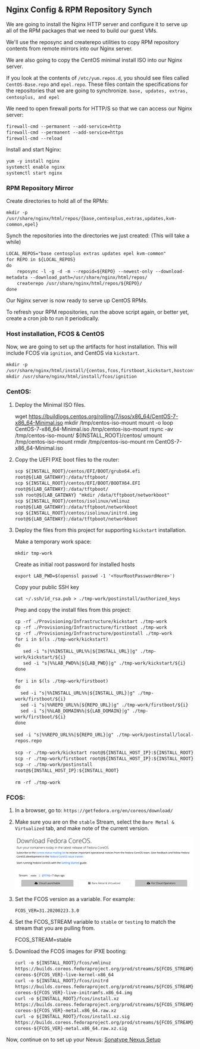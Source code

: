 ## Nginx Config & RPM Repository Synch
We are going to install the Nginx HTTP server and configure it to serve up all of the RPM packages that we need to build our guest VMs.

We'll use the reposync and createrepo utilities to copy RPM repository contents from remote mirrors into our Nginx server.

We are also going to copy the CentOS minimal install ISO into our Nginx server. 

If you look at the contents of `/etc/yum.repos.d`, you should see files called `CentOS-Base.repo` and `epel.repo`.  These files contain the specifications for the repositories that we are going to synchronize.  `base, updates, extras, centosplus, and epel`

We need to open firewall ports for HTTP/S so that we can access our Nginx server:

    firewall-cmd --permanent --add-service=http
    firewall-cmd --permanent --add-service=https
    firewall-cmd --reload

Install and start Nginx:

    yum -y install nginx
    systemctl enable nginx
    systemctl start nginx

### RPM Repository Mirror

Create directories to hold all of the RPMs:

    mkdir -p /usr/share/nginx/html/repos/{base,centosplus,extras,updates,kvm-common,epel}

Synch the repositories into the directories we just created:  (This will take a while)

    LOCAL_REPOS="base centosplus extras updates epel kvm-common"
    for REPO in ${LOCAL_REPOS}
    do
        reposync -l -g -d -m --repoid=${REPO} --newest-only --download-metadata --download_path=/usr/share/nginx/html/repos/
        createrepo /usr/share/nginx/html/repos/${REPO}/  
    done

Our Nginx server is now ready to serve up CentOS RPMs.

To refresh your RPM repositories, run the above script again, or better yet, create a cron job to run it periodically.

### Host installation, FCOS & CentOS

Now, we are going to set up the artifacts for host installation.  This will include FCOS via `ignition`, and CentOS via `kickstart`.

    mkdir -p /usr/share/nginx/html/install/{centos,fcos,firstboot,kickstart,hostconfig,postinstall}
    mkdir /usr/share/nginx/html/install/fcos/ignition

### CentOS:

1. Deploy the Minimal ISO files.

    wget https://buildlogs.centos.org/rolling/7/isos/x86_64/CentOS-7-x86_64-Minimal.iso
    mkdir /tmp/centos-iso-mount
    mount -o loop CentOS-7-x86_64-Minimal.iso /tmp/centos-iso-mount
    rsync -av /tmp/centos-iso-mount/ ${INSTALL_ROOT}/centos/
    umount /tmp/centos-iso-mount
    rmdir /tmp/centos-iso-mount
    rm CentOS-7-x86_64-Minimal.iso

1. Copy the UEFI PXE boot files to the router:

       scp ${INSTALL_ROOT}/centos/EFI/BOOT/grubx64.efi root@${LAB_GATEWAY}:/data/tftpboot/
       scp ${INSTALL_ROOT}/centos/EFI/BOOT/BOOTX64.EFI root@${LAB_GATEWAY}:/data/tftpboot/
       ssh root@${LAB_GATEWAY} "mkdir /data/tftpboot/networkboot"
       scp ${INSTALL_ROOT}/centos/isolinux/vmlinuz root@${LAB_GATEWAY}:/data/tftpboot/networkboot
       scp ${INSTALL_ROOT}/centos/isolinux/initrd.img root@${LAB_GATEWAY}:/data/tftpboot/networkboot

1. Deploy the files from this project for supporting `kickstart` installation.

    Make a temporary work space:

       mkdir tmp-work

    Create as initial root password for installed hosts

       export LAB_PWD=$(openssl passwd -1 '<YourRootPasswordHere>')

    Copy your public SSH key

       cat ~/.ssh/id_rsa.pub > ./tmp-work/postinstall/authorized_keys

    Prep and copy the install files from this project:

       cp -rf ./Provisioning/Infrastructure/kickstart ./tmp-work 
       cp -rf ./Provisioning/Infrastructure/firstboot ./tmp-work
       cp -rf ./Provisioning/Infrastructure/postinstall ./tmp-work
       for i in $(ls ./tmp-work/kickstart)
       do
          sed -i "s|%%INSTALL_URL%%|${INSTALL_URL}|g" ./tmp-work/kickstart/${i}
          sed -i "s|%%LAB_PWD%%|${LAB_PWD}|g" ./tmp-work/kickstart/${i}
       done

       for i in $(ls ./tmp-work/firstboot)
       do
         sed -i "s|%%INSTALL_URL%%|${INSTALL_URL}|g" ./tmp-work/firstboot/${i}
         sed -i "s|%%REPO_URL%%|${REPO_URL}|g" ./tmp-work/firstboot/${i}
         sed -i "s|%%LAB_DOMAIN%%|${LAB_DOMAIN}|g" ./tmp-work/firstboot/${i}
       done

       sed -i "s|%%REPO_URL%%|${REPO_URL}|g" ./tmp-work/postinstall/local-repos.repo

       scp -r ./tmp-work/kickstart root@${INSTALL_HOST_IP}:${INSTALL_ROOT}
       scp -r ./tmp-work/firstboot root@${INSTALL_HOST_IP}:${INSTALL_ROOT}
       scp -r ./tmp-work/postinstall root@${INSTALL_HOST_IP}:${INSTALL_ROOT}

       rm -rf ./tmp-work

### FCOS:

1. In a browser, go to: `https://getfedora.org/en/coreos/download/`
1. Make sure you are on the `stable` Stream, select the `Bare Metal & Virtualized` tab, and make note of the current version. 

    ![FCOS Download Page](images/FCOS-Download.png)

1. Set the FCOS version as a variable.  For example:

       FCOS_VER=31.20200223.3.0

1. Set the FCOS_STREAM variable to `stable` or `testing` to match the stream that you are pulling from.

    FCOS_STREAM=stable

1. Download the FCOS images for iPXE booting:

       curl -o ${INSTALL_ROOT}/fcos/vmlinuz https://builds.coreos.fedoraproject.org/prod/streams/${FCOS_STREAM}/builds/${FCOS_VER}/x86_64/fedora-coreos-${FCOS_VER}-live-kernel-x86_64
       curl -o ${INSTALL_ROOT}/fcos/initrd https://builds.coreos.fedoraproject.org/prod/streams/${FCOS_STREAM}/builds/${FCOS_VER}/x86_64/fedora-coreos-${FCOS_VER}-live-initramfs.x86_64.img
       curl -o ${INSTALL_ROOT}/fcos/install.xz https://builds.coreos.fedoraproject.org/prod/streams/${FCOS_STREAM}/builds/${FCOS_VER}/x86_64/fedora-coreos-${FCOS_VER}-metal.x86_64.raw.xz
       curl -o ${INSTALL_ROOT}/fcos/install.xz.sig https://builds.coreos.fedoraproject.org/prod/streams/${FCOS_STREAM}/builds/${FCOS_VER}/x86_64/fedora-coreos-${FCOS_VER}-metal.x86_64.raw.xz.sig

Now, continue on to set up your Nexus: [Sonatype Nexus Setup](Nexus_Config.md)
